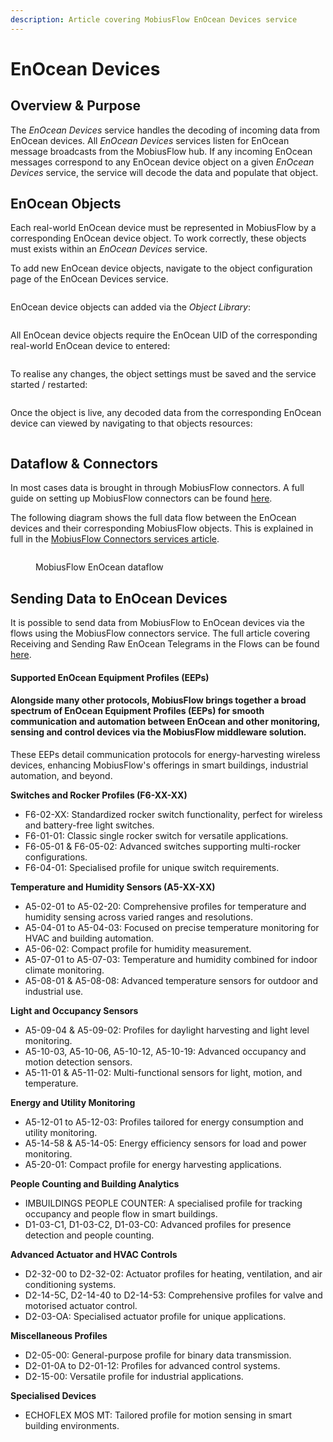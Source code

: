 ```yaml
---
description: Article covering MobiusFlow EnOcean Devices service
---
```


# EnOcean Devices

## Overview & Purpose

The _EnOcean Devices_ service handles the decoding of incoming data from EnOcean devices. All _EnOcean Devices_ services listen for EnOcean message broadcasts from the MobiusFlow hub. If any incoming EnOcean messages correspond to any EnOcean device object on a given _EnOcean Devices_ service, the service will decode the data and populate that object.

## EnOcean Objects

Each real-world EnOcean device must be represented in MobiusFlow by a corresponding EnOcean device object. To work correctly, these objects must exists within an _EnOcean Devices_ service.

To add new EnOcean device objects, navigate to the object configuration page of the EnOcean Devices service.

<figure><img src="../../../.gitbook/assets/image (65).png" alt=""><figcaption></figcaption></figure>

EnOcean device objects can added via the _Object Library_:

<figure><img src="../../../.gitbook/assets/image (66).png" alt=""><figcaption></figcaption></figure>

All EnOcean device objects require the EnOcean UID of the corresponding real-world EnOcean device to entered:

<figure><img src="../../../.gitbook/assets/image (67).png" alt=""><figcaption></figcaption></figure>

To realise any changes, the object settings must be saved and the service started / restarted:

<figure><img src="../../../.gitbook/assets/image (68).png" alt=""><figcaption></figcaption></figure>

Once the object is live, any decoded data from the corresponding EnOcean device can viewed by navigating to that objects resources:

<figure><img src="../../../.gitbook/assets/image (69).png" alt=""><figcaption></figcaption></figure>

## Dataflow & Connectors

In most cases data is brought in through MobiusFlow connectors. A full guide on setting up MobiusFlow connectors can be found [here](../../../user-guides/mobiusflow-connectors/).&#x20;

The following diagram shows the full data flow between the EnOcean devices and their corresponding MobiusFlow objects. This is explained in full in the [MobiusFlow Connectors services article](../mobiusflow-connectors.md).

<figure><img src="../../../.gitbook/assets/data_flow_enocean.drawio.png" alt=""><figcaption><p>MobiusFlow EnOcean dataflow</p></figcaption></figure>

## Sending Data to EnOcean Devices

It is possible to send data from MobiusFlow to EnOcean devices via the flows using the MobiusFlow connectors service. The full article covering Receiving and Sending Raw EnOcean Telegrams in the Flows can be found [here](../../flows/receiving-and-sending-raw-enocean-telegrams.md).



#### Supported EnOcean Equipment Profiles (EEPs)&#x20;

#### Alongside many other protocols, MobiusFlow brings together a broad spectrum of EnOcean Equipment Profiles (EEPs) for smooth communication and automation between EnOcean and other monitoring, sensing and control devices via the MobiusFlow middleware solution.&#x20;

These EEPs detail communication protocols for energy-harvesting wireless devices, enhancing MobiusFlow's offerings in smart buildings, industrial automation, and beyond.&#x20;

**Switches and Rocker Profiles (F6-XX-XX)**

* F6-02-XX: Standardized rocker switch functionality, perfect for wireless and battery-free light switches.
* F6-01-01: Classic single rocker switch for versatile applications.
* F6-05-01 & F6-05-02: Advanced switches supporting multi-rocker configurations.
* F6-04-01: Specialised profile for unique switch requirements.



**Temperature and Humidity Sensors (A5-XX-XX)**

* A5-02-01 to A5-02-20: Comprehensive profiles for temperature and humidity sensing across varied ranges and resolutions.
* A5-04-01 to A5-04-03: Focused on precise temperature monitoring for HVAC and building automation.
* A5-06-02: Compact profile for humidity measurement.
* A5-07-01 to A5-07-03: Temperature and humidity combined for indoor climate monitoring.
* A5-08-01 & A5-08-08: Advanced temperature sensors for outdoor and industrial use.



**Light and Occupancy Sensors**

* A5-09-04 & A5-09-02: Profiles for daylight harvesting and light level monitoring.
* A5-10-03, A5-10-06, A5-10-12, A5-10-19: Advanced occupancy and motion detection sensors.
* A5-11-01 & A5-11-02: Multi-functional sensors for light, motion, and temperature.



**Energy and Utility Monitoring**

* A5-12-01 to A5-12-03: Profiles tailored for energy consumption and utility monitoring.
* A5-14-58 & A5-14-05: Energy efficiency sensors for load and power monitoring.
* A5-20-01: Compact profile for energy harvesting applications.



**People Counting and Building Analytics**

* IMBUILDINGS PEOPLE COUNTER: A specialised profile for tracking occupancy and people flow in smart buildings.
* D1-03-C1, D1-03-C2, D1-03-C0: Advanced profiles for presence detection and people counting.



**Advanced Actuator and HVAC Controls**

* D2-32-00 to D2-32-02: Actuator profiles for heating, ventilation, and air conditioning systems.
* D2-14-5C, D2-14-40 to D2-14-53: Comprehensive profiles for valve and motorised actuator control.
* D2-03-OA: Specialised actuator profile for unique applications.



**Miscellaneous Profiles**

* D2-05-00: General-purpose profile for binary data transmission.
* D2-01-0A to D2-01-12: Profiles for advanced control systems.
* D2-15-00: Versatile profile for industrial applications.



**Specialised Devices**

* ECHOFLEX MOS MT: Tailored profile for motion sensing in smart building environments.
